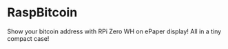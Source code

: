# RaspBitcoin
Show your bitcoin address with RPi Zero WH on ePaper display! All in a tiny compact case!
